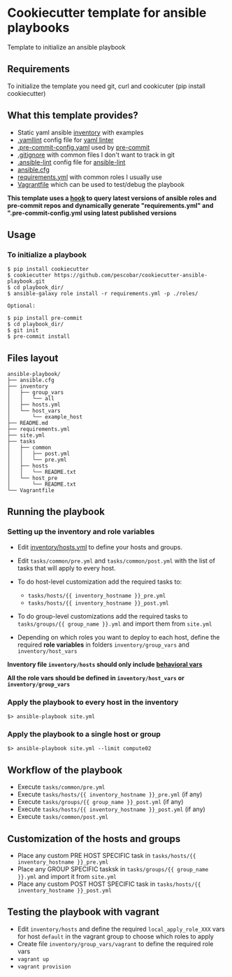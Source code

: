 # Cookiecutter template for ansible playbooks

Template to initialize an ansible playbook

## Requirements

To initialize the template you need git, curl and cookicuter (pip install cookiecutter)

## What this template provides?

* Static yaml ansible [inventory]({{cookiecutter.playbook_name}}/inventory/hosts.yml) with examples
* [.yamllint]({{cookiecutter.playbook_name}}/.yamllint) config file for [yaml linter](https://github.com/adrienverge/yamllint)
* [.pre-commit-config.yaml]({{cookiecutter.playbook_name}}/.pre-commit-config.yaml) used by [pre-commit](http://pre-commit.com/)
* [.gitignore]({{cookiecutter.playbook_name}}/.gitignore) with common files I don't want to track in git
* [.ansible-lint]({{cookiecutter.playbook_name}}/.ansible-lint) config file for [ansible-lint](https://github.com/ansible/ansible-lint)
* [ansible.cfg]({{cookiecutter.playbook_name}}/ansible.cfg)
* [requirements.yml]({{cookiecutter.playbook_name}}/requirements.yml) with common roles I usually use
* [Vagrantfile]({{cookiecutter.playbook_name}}/Vagrantfile) which can be used to test/debug the playbook

**This template uses a [hook](hooks/post_gen_project.sh) to query latest versions of ansible roles and pre-commit repos and dynamically generate "requirements.yml" and ".pre-commit-config.yml using latest published versions**

## Usage

### To initialize a playbook

```
$ pip install cookiecutter
$ cookiecutter https://github.com/pescobar/cookiecutter-ansible-playbook.git
$ cd playbook_dir/
$ ansible-galaxy role install -r requirements.yml -p ./roles/

Optional:

$ pip install pre-commit
$ cd playbook_dir/
$ git init
$ pre-commit install
```

## Files layout

```
ansible-playbook/
├── ansible.cfg
├── inventory
│   ├── group_vars
│   │   └── all
│   ├── hosts.yml
│   └── host_vars
│       └── example_host
├── README.md
├── requirements.yml
├── site.yml
├── tasks
│   ├── common
│   │   ├── post.yml
│   │   └── pre.yml
│   ├── hosts
│   │   └── README.txt
│   └── host_pre
│       └── README.txt
└── Vagrantfile
```

## Running the playbook

### Setting up the inventory and role variables

* Edit [inventory/hosts.yml]({{cookiecutter.playbook_name}}/inventory/hosts.yml) to define your hosts and groups.

* Edit `tasks/common/pre.yml` and `tasks/common/post.yml` with the list of tasks that will apply to every host.

* To do host-level customization add the required tasks to:
  * `tasks/hosts/{{ inventory_hostname }}_pre.yml`
  * `tasks/hosts/{{ inventory_hostname }}_post.yml` 

* To do group-level customizations add the required tasks to `tasks/groups/{{ group_name }}.yml` and import them from `site.yml`

* Depending on which roles you want to deploy to each host, define the required **role variables** in folders `inventory/group_vars` and `inventory/host_vars`

**Inventory file `inventory/hosts` should only include [behavioral vars](https://docs.ansible.com/ansible/latest/user_guide/intro_inventory.html#connecting-to-hosts-behavioral-inventory-parameters)**

**All the role vars should be defined in `inventory/host_vars` or `inventory/group_vars`**

### Apply the playbook to every host in the inventory
```
$> ansible-playbook site.yml
```

### Apply the playbook to a single host or group
```
$> ansible-playbook site.yml --limit compute02
```

## Workflow of the playbook

* Execute `tasks/common/pre.yml`
* Execute `tasks/hosts/{{ inventory_hostname }}_pre.yml` (if any)
* Execute `tasks/groups/{{ group_name }}_post.yml` (if any)
* Execute `tasks/hosts/{{ inventory_hostname }}_post.yml` (if any)
* Execute `tasks/common/post.yml`

## Customization of the hosts and groups

* Place any custom PRE HOST SPECIFIC task in `tasks/hosts/{{ inventory_hostname }}_pre.yml`
* Place any GROUP SPECIFIC tasksk in `tasks/groups/{{ group_name }}.yml` and import it from `site.yml`
* Place any custom POST HOST SPECIFIC  task in `tasks/hosts/{{ inventory_hostname }}_post.yml`

## Testing the playbook with vagrant

* Edit `inventory/hosts` and define the required `local_apply_role_XXX` vars for host `default` in the vagrant group to choose which roles to apply
* Create file `inventory/group_vars/vagrant` to define the required role vars
* `vagrant up`
* `vagrant provision`
